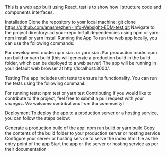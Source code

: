 This is a web app built using React, test is to show how I structure code and components interfaces.

Installation Clone the repository to your local machine: git clone https://github.com/anasmezher/-Info-Websight-EDM-test.git Navigate to the project directory: cd your-repo Install dependencies using npm or yarn: npm install or yarn install Running the App To run the web app locally, you can use the following commands:

For development mode: npm start or yarn start For production mode: npm run build or yarn build (this will generate a production build in the build folder, which can be deployed to a web server) The app will be running in your default web browser at http://localhost:3000/.

Testing The app includes unit tests to ensure its functionality. You can run the tests using the following command:

For running tests: npm test or yarn test Contributing If you would like to contribute to the project, feel free to submit a pull request with your changes. We welcome contributions from the community!

Deployment To deploy the app to a production server or a hosting service, you can follow the steps below:

Generate a production build of the app: npm run build or yarn build Copy the contents of the build folder to your production server or hosting service Configure your server or hosting service to serve the index.html file as the entry point of the app Start the app on the server or hosting service as per their documentation
